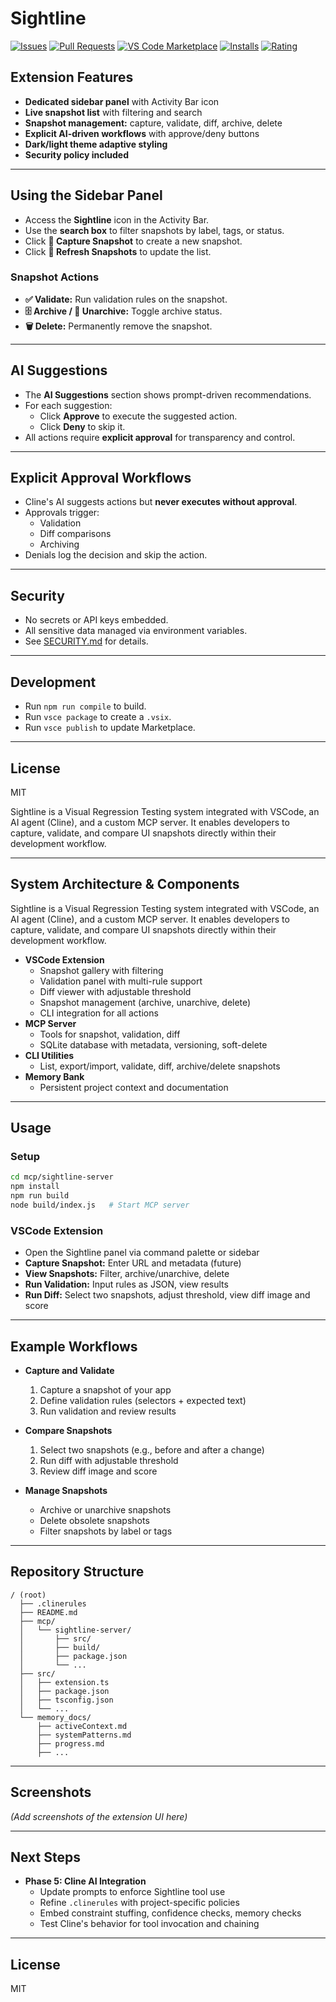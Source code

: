 # Sightline

[![Issues](https://img.shields.io/github/issues/LucidLayers/sightline)](https://github.com/LucidLayers/sightline/issues)
[![Pull Requests](https://img.shields.io/github/issues-pr/LucidLayers/sightline)](https://github.com/LucidLayers/sightline/pulls)
[![VS Code Marketplace](https://img.shields.io/visual-studio-marketplace/v/LucidLayer.sightline-extension?label=VS%20Code%20Marketplace)](https://marketplace.visualstudio.com/items?itemName=LucidLayer.sightline-extension)
[![Installs](https://img.shields.io/visual-studio-marketplace/i/LucidLayer.sightline-extension)](https://marketplace.visualstudio.com/items?itemName=LucidLayer.sightline-extension)
[![Rating](https://img.shields.io/visual-studio-marketplace/stars/LucidLayer.sightline-extension)](https://marketplace.visualstudio.com/items?itemName=LucidLayer.sightline-extension)

## Extension Features

- **Dedicated sidebar panel** with Activity Bar icon
- **Live snapshot list** with filtering and search
- **Snapshot management:** capture, validate, diff, archive, delete
- **Explicit AI-driven workflows** with approve/deny buttons
- **Dark/light theme adaptive styling**
- **Security policy included**

---

## Using the Sidebar Panel

- Access the **Sightline** icon in the Activity Bar.
- Use the **search box** to filter snapshots by label, tags, or status.
- Click **📸 Capture Snapshot** to create a new snapshot.
- Click **🔄 Refresh Snapshots** to update the list.

### Snapshot Actions

- **✅ Validate:** Run validation rules on the snapshot.
- **🗄️ Archive / 📂 Unarchive:** Toggle archive status.
- **🗑️ Delete:** Permanently remove the snapshot.

---

## AI Suggestions

- The **AI Suggestions** section shows prompt-driven recommendations.
- For each suggestion:
  - Click **Approve** to execute the suggested action.
  - Click **Deny** to skip it.
- All actions require **explicit approval** for transparency and control.

---

## Explicit Approval Workflows

- Cline's AI suggests actions but **never executes without approval**.
- Approvals trigger:
  - Validation
  - Diff comparisons
  - Archiving
- Denials log the decision and skip the action.

---

## Security

- No secrets or API keys embedded.
- All sensitive data managed via environment variables.
- See [SECURITY.md](./SECURITY.md) for details.

---

## Development

- Run `npm run compile` to build.
- Run `vsce package` to create a `.vsix`.
- Run `vsce publish` to update Marketplace.

---

## License

MIT



Sightline is a Visual Regression Testing system integrated with VSCode, an AI agent (Cline), and a custom MCP server. It enables developers to capture, validate, and compare UI snapshots directly within their development workflow.

---

## System Architecture & Components

Sightline is a Visual Regression Testing system integrated with VSCode, an AI agent (Cline), and a custom MCP server. It enables developers to capture, validate, and compare UI snapshots directly within their development workflow.

- **VSCode Extension**
  - Snapshot gallery with filtering
  - Validation panel with multi-rule support
  - Diff viewer with adjustable threshold
  - Snapshot management (archive, unarchive, delete)
  - CLI integration for all actions
- **MCP Server**
  - Tools for snapshot, validation, diff
  - SQLite database with metadata, versioning, soft-delete
- **CLI Utilities**
  - List, export/import, validate, diff, archive/delete snapshots
- **Memory Bank**
  - Persistent project context and documentation

---

## Usage

### Setup

```bash
cd mcp/sightline-server
npm install
npm run build
node build/index.js   # Start MCP server
```

### VSCode Extension

- Open the Sightline panel via command palette or sidebar
- **Capture Snapshot:** Enter URL and metadata (future)
- **View Snapshots:** Filter, archive/unarchive, delete
- **Run Validation:** Input rules as JSON, view results
- **Run Diff:** Select two snapshots, adjust threshold, view diff image and score

---

## Example Workflows

- **Capture and Validate**
  1. Capture a snapshot of your app
  2. Define validation rules (selectors + expected text)
  3. Run validation and review results

- **Compare Snapshots**
  1. Select two snapshots (e.g., before and after a change)
  2. Run diff with adjustable threshold
  3. Review diff image and score

- **Manage Snapshots**
  - Archive or unarchive snapshots
  - Delete obsolete snapshots
  - Filter snapshots by label or tags

---

## Repository Structure

```
/ (root)
  ├── .clinerules
  ├── README.md
  ├── mcp/
  │   └── sightline-server/
  │       ├── src/
  │       ├── build/
  │       ├── package.json
  │       └── ...
  ├── src/
  │   ├── extension.ts
  │   ├── package.json
  │   ├── tsconfig.json
  │   └── ...
  └── memory_docs/
      ├── activeContext.md
      ├── systemPatterns.md
      ├── progress.md
      ├── ...
```

---

## Screenshots

*(Add screenshots of the extension UI here)*

---

## Next Steps

- **Phase 5: Cline AI Integration**
  - Update prompts to enforce Sightline tool use
  - Refine `.clinerules` with project-specific policies
  - Embed constraint stuffing, confidence checks, memory checks
  - Test Cline's behavior for tool invocation and chaining

---

## License

MIT
